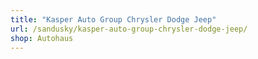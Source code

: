 ```yaml
---
title: "Kasper Auto Group Chrysler Dodge Jeep"
url: /sandusky/kasper-auto-group-chrysler-dodge-jeep/
shop: Autohaus
---
```

